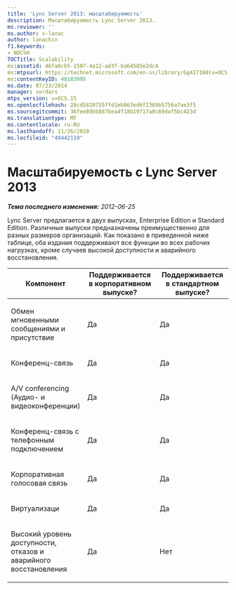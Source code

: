 ```yaml
---
title: 'Lync Server 2013: масштабируемость'
description: Масштабируемость Lync Server 2013.
ms.reviewer: ''
ms.author: v-lanac
author: lanachin
f1.keywords:
- NOCSH
TOCTitle: Scalability
ms:assetid: 46fa0cb5-1507-4a12-ad3f-ba64585e2dc4
ms:mtpsurl: https://technet.microsoft.com/en-us/library/Gg417160(v=OCS.15)
ms:contentKeyID: 48183995
ms.date: 07/23/2014
manager: serdars
mtps_version: v=OCS.15
ms.openlocfilehash: 28cd5820755ffd1eb863ed6f2369b5756a7ae3f5
ms.sourcegitcommit: 36fee89bb887bea4f18b19f17a8c69daf5bc423d
ms.translationtype: MT
ms.contentlocale: ru-RU
ms.lasthandoff: 11/26/2020
ms.locfileid: "49442119"
---
```

# <a name="scalability-with-lync-server-2013"></a>Масштабируемость с Lync Server 2013

<div data-xmlns="http://www.w3.org/1999/xhtml">

<div class="topic" data-xmlns="http://www.w3.org/1999/xhtml" data-msxsl="urn:schemas-microsoft-com:xslt" data-cs="https://msdn.microsoft.com/">

<div data-asp="https://msdn2.microsoft.com/asp">



</div>

<div id="mainSection">

<div id="mainBody">

<span> </span>

_**Тема последнего изменения:** 2012-06-25_

Lync Server предлагается в двух выпусках, Enterprise Edition и Standard Edition. Различные выпуски предназначены преимущественно для разных размеров организаций. Как показано в приведенной ниже таблице, оба издания поддерживают все функции во всех рабочих нагрузках, кроме случаев высокой доступности и аварийного восстановления.


<table>
<colgroup>
<col style="width: 33%" />
<col style="width: 33%" />
<col style="width: 33%" />
</colgroup>
<thead>
<tr class="header">
<th>Компонент</th>
<th>Поддерживается в корпоративном выпуске?</th>
<th>Поддерживается в стандартном выпуске?</th>
</tr>
</thead>
<tbody>
<tr class="odd">
<td><p>Обмен мгновенными сообщениями и присутствие</p></td>
<td><p>Да</p></td>
<td><p>Да</p></td>
</tr>
<tr class="even">
<td><p>Конференц-связь</p></td>
<td><p>Да</p></td>
<td><p>Да</p></td>
</tr>
<tr class="odd">
<td><p>A/V conferencing (Аудио- и видеоконференции)</p></td>
<td><p>Да</p></td>
<td><p>Да</p></td>
</tr>
<tr class="even">
<td><p>Конференц-связь с телефонным подключением</p></td>
<td><p>Да</p></td>
<td><p>Да</p></td>
</tr>
<tr class="odd">
<td><p>Корпоративная голосовая связь</p></td>
<td><p>Да</p></td>
<td><p>Да</p></td>
</tr>
<tr class="even">
<td><p>Виртуализаци</p></td>
<td><p>Да</p></td>
<td><p>Да</p></td>
</tr>
<tr class="odd">
<td><p>Высокий уровень доступности, отказов и аварийного восстановления</p></td>
<td><p>Да</p></td>
<td><p>Нет</p></td>
</tr>
</tbody>
</table>


</div>

<span> </span>

</div>

</div>

</div>

